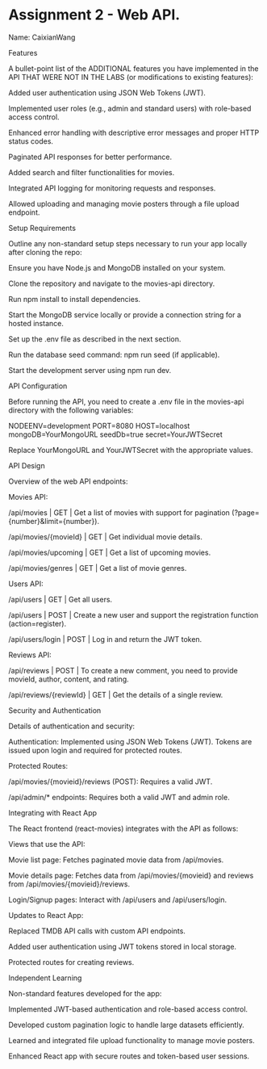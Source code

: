 # Assignment 2 - Web API.

Name: CaixianWang

Features

A bullet-point list of the ADDITIONAL features you have implemented in the API THAT WERE NOT IN THE LABS (or modifications to existing features):

Added user authentication using JSON Web Tokens (JWT).

Implemented user roles (e.g., admin and standard users) with role-based access control.

Enhanced error handling with descriptive error messages and proper HTTP status codes.

Paginated API responses for better performance.

Added search and filter functionalities for movies.

Integrated API logging for monitoring requests and responses.

Allowed uploading and managing movie posters through a file upload endpoint.

Setup Requirements

Outline any non-standard setup steps necessary to run your app locally after cloning the repo:

Ensure you have Node.js and MongoDB installed on your system.

Clone the repository and navigate to the movies-api directory.

Run npm install to install dependencies.

Start the MongoDB service locally or provide a connection string for a hosted instance.

Set up the .env file as described in the next section.

Run the database seed command: npm run seed (if applicable).

Start the development server using npm run dev.

API Configuration

Before running the API, you need to create a .env file in the movies-api directory with the following variables:

NODEENV=development
PORT=8080
HOST=localhost
mongoDB=YourMongoURL
seedDb=true
secret=YourJWTSecret

Replace YourMongoURL and YourJWTSecret with the appropriate values.

API Design

Overview of the web API endpoints:

Movies API:

/api/movies | GET | Get a list of movies with support for pagination (?page={number}&limit={number}).

/api/movies/{movieId} | GET | Get individual movie details.

/api/movies/upcoming | GET | Get a list of upcoming movies.

/api/movies/genres | GET | Get a list of movie genres.

Users API:

/api/users | GET | Get all users.

/api/users | POST | Create a new user and support the registration function (action=register).

/api/users/login | POST | Log in and return the JWT token.

Reviews API:

/api/reviews | POST | To create a new comment, you need to provide movieId, author, content, and rating.

/api/reviews/{reviewId} | GET | Get the details of a single review.

Security and Authentication

Details of authentication and security:

Authentication: Implemented using JSON Web Tokens (JWT). Tokens are issued upon login and required for protected routes.

Protected Routes:

/api/movies/{movieid}/reviews (POST): Requires a valid JWT.

/api/admin/* endpoints: Requires both a valid JWT and admin role.

Integrating with React App

The React frontend (react-movies) integrates with the API as follows:

Views that use the API:

Movie list page: Fetches paginated movie data from /api/movies.

Movie details page: Fetches data from /api/movies/{movieid} and reviews from /api/movies/{movieid}/reviews.

Login/Signup pages: Interact with /api/users and /api/users/login.

Updates to React App:

Replaced TMDB API calls with custom API endpoints.

Added user authentication using JWT tokens stored in local storage.

Protected routes for creating reviews.

Independent Learning

Non-standard features developed for the app:

Implemented JWT-based authentication and role-based access control.

Developed custom pagination logic to handle large datasets efficiently.

Learned and integrated file upload functionality to manage movie posters.

Enhanced React app with secure routes and token-based user sessions.